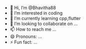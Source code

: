 - 👋 Hi, I’m @Bhavitha88
- 👀 I’m interested in coding 
- 🌱 I’m currently learning cpp,flutter
- 💞️ I’m looking to collaborate on ...
- 📫 How to reach me ...
- 😄 Pronouns: ...
- ⚡ Fun fact: ...

<!---
Bhavitha88/Bhavitha88 is a ✨ special ✨ repository because its `README.md` (this file) appears on your GitHub profile.
You can click the Preview link to take a look at your changes.
--->
